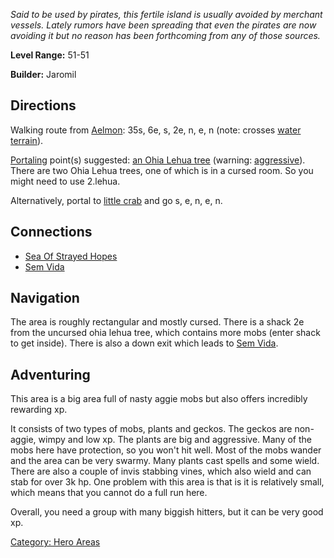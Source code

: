 *Said to be used by pirates, this fertile island is usually avoided by
merchant vessels. Lately rumors have been spreading that even the
pirates are now avoiding it but no reason has been forthcoming from any
of those sources.*

**Level Range:** 51-51

**Builder:** Jaromil

## Directions

Walking route from [Aelmon](Aelmon "wikilink"): 35s, 6e, s, 2e, n, e, n
(note: crosses [water terrain](Water_Terrain "wikilink")).

[Portaling](Portal "wikilink") point(s) suggested: [an Ohia Lehua
tree](Ohia_Lehua_Tree "wikilink") (warning:
[aggressive](Aggressive_Mobs "wikilink")). There are two Ohia Lehua
trees, one of which is in a cursed room. So you might need to use
2.lehua.

Alternatively, portal to [little crab](Little_Crab "wikilink") and go s,
e, n, e, n.

## Connections

-   [ Sea Of Strayed Hopes](:Category:_Sea_Of_Strayed_Hopes "wikilink")
-   [ Sem Vida](:Category:_Sem_Vida "wikilink")

## Navigation

The area is roughly rectangular and mostly cursed. There is a shack 2e
from the uncursed ohia lehua tree, which contains more mobs (enter shack
to get inside). There is also a down exit which leads to [ Sem
Vida](:Category:_Sem_Vida "wikilink").

## Adventuring

This area is a big area full of nasty aggie mobs but also offers
incredibly rewarding xp.

It consists of two types of mobs, plants and geckos. The geckos are
non-aggie, wimpy and low xp. The plants are big and aggressive. Many of
the mobs here have protection, so you won't hit well. Most of the mobs
wander and the area can be very swarmy. Many plants cast spells and some
wield. There are also a couple of invis stabbing vines, which also wield
and can stab for over 3k hp. One problem with this area is that is it is
relatively small, which means that you cannot do a full run here.

Overall, you need a group with many biggish hitters, but it can be very
good xp.

[Category: Hero Areas](Category:_Hero_Areas "wikilink")
